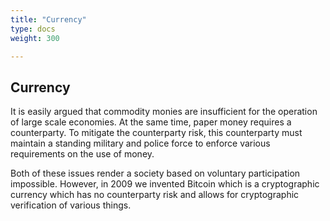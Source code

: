 ```yaml
---
title: "Currency"
type: docs
weight: 300

---
```


## Currency

It is easily argued that commodity monies are insufficient for the operation of large scale economies.  At the same time, paper money requires a counterparty.  To mitigate the counterparty risk, this counterparty must maintain a standing military and police force to enforce various requirements on the use of money.

 Both of these issues render a society based on voluntary participation impossible.  However, in 2009 we invented Bitcoin which is a cryptographic currency which has no counterparty risk and allows for cryptographic verification of various things. 
